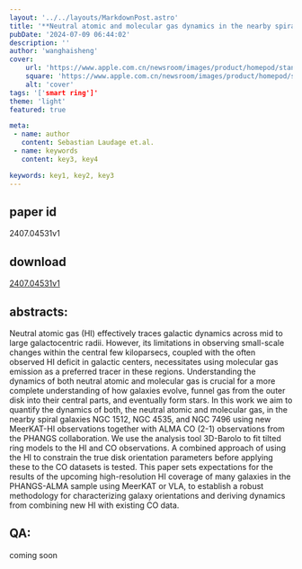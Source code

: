 ```yaml
---
layout: '../../layouts/MarkdownPost.astro'
title: '**Neutral atomic and molecular gas dynamics in the nearby spiral galaxies NGC 1512, NGC 4535, and NGC 7496**'
pubDate: '2024-07-09 06:44:02'
description: ''
author: 'wanghaisheng'
cover:
    url: 'https://www.apple.com.cn/newsroom/images/product/homepod/standard/Apple-HomePod-hero-230118_big.jpg.large_2x.jpg'
    square: 'https://www.apple.com.cn/newsroom/images/product/homepod/standard/Apple-HomePod-hero-230118_big.jpg.large_2x.jpg'
    alt: 'cover'
tags: '['smart ring']' 
theme: 'light'
featured: true

meta:
 - name: author
   content: Sebastian Laudage et.al.
 - name: keywords
   content: key3, key4

keywords: key1, key2, key3
---
```


## paper id
2407.04531v1
## download
[2407.04531v1](http://arxiv.org/abs/2407.04531v1)
## abstracts:
Neutral atomic gas (HI) effectively traces galactic dynamics across mid to large galactocentric radii. However, its limitations in observing small-scale changes within the central few kiloparsecs, coupled with the often observed HI deficit in galactic centers, necessitates using molecular gas emission as a preferred tracer in these regions. Understanding the dynamics of both neutral atomic and molecular gas is crucial for a more complete understanding of how galaxies evolve, funnel gas from the outer disk into their central parts, and eventually form stars. In this work we aim to quantify the dynamics of both, the neutral atomic and molecular gas, in the nearby spiral galaxies NGC 1512, NGC 4535, and NGC 7496 using new MeerKAT-HI observations together with ALMA CO (2-1) observations from the PHANGS collaboration. We use the analysis tool 3D-Barolo to fit tilted ring models to the HI and CO observations. A combined approach of using the HI to constrain the true disk orientation parameters before applying these to the CO datasets is tested. This paper sets expectations for the results of the upcoming high-resolution HI coverage of many galaxies in the PHANGS-ALMA sample using MeerKAT or VLA, to establish a robust methodology for characterizing galaxy orientations and deriving dynamics from combining new HI with existing CO data.
## QA:
coming soon

